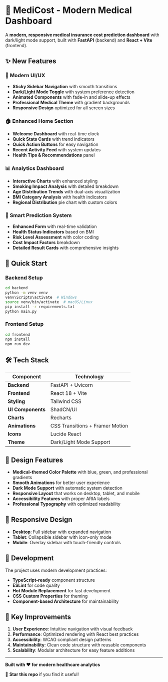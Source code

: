 # 🏥 MediCost - Modern Medical Dashboard

A **modern, responsive medical insurance cost prediction dashboard** with dark/light mode support, built with **FastAPI** (backend) and **React + Vite** (frontend).

## ✨ New Features

### 🎨 **Modern UI/UX**
- **Sticky Sidebar Navigation** with smooth transitions
- **Dark/Light Mode Toggle** with system preference detection
- **Animated Components** with fade-in and slide-up effects
- **Professional Medical Theme** with gradient backgrounds
- **Responsive Design** optimized for all screen sizes

### 🏠 **Enhanced Home Section**
- **Welcome Dashboard** with real-time clock
- **Quick Stats Cards** with trend indicators
- **Quick Action Buttons** for easy navigation
- **Recent Activity Feed** with system updates
- **Health Tips & Recommendations** panel

### 📊 **Analytics Dashboard**
- **Interactive Charts** with enhanced styling
- **Smoking Impact Analysis** with detailed breakdown
- **Age Distribution Trends** with dual-axis visualization
- **BMI Category Analysis** with health indicators
- **Regional Distribution** pie chart with custom colors

### 🔮 **Smart Prediction System**
- **Enhanced Form** with real-time validation
- **Health Status Indicators** based on BMI
- **Risk Level Assessment** with color coding
- **Cost Impact Factors** breakdown
- **Detailed Result Cards** with comprehensive insights

## 🚀 Quick Start

### Backend Setup
```bash
cd backend
python -m venv venv
venv\Scripts\activate  # Windows
source venv/bin/activate  # macOS/Linux
pip install -r requirements.txt
python main.py
```

### Frontend Setup
```bash
cd frontend
npm install
npm run dev
```

## 🛠️ Tech Stack

| Component | Technology |
|-----------|------------|
| **Backend** | FastAPI + Uvicorn |
| **Frontend** | React 18 + Vite |
| **Styling** | Tailwind CSS |
| **UI Components** | ShadCN/UI |
| **Charts** | Recharts |
| **Animations** | CSS Transitions + Framer Motion |
| **Icons** | Lucide React |
| **Theme** | Dark/Light Mode Support |

## 🎨 Design Features

- **Medical-themed Color Palette** with blue, green, and professional gradients
- **Smooth Animations** for better user experience
- **Dark Mode Support** with automatic system detection
- **Responsive Layout** that works on desktop, tablet, and mobile
- **Accessibility Features** with proper ARIA labels
- **Professional Typography** with optimized readability

## 📱 Responsive Design

- **Desktop**: Full sidebar with expanded navigation
- **Tablet**: Collapsible sidebar with icon-only mode
- **Mobile**: Overlay sidebar with touch-friendly controls

## 🔧 Development

The project uses modern development practices:
- **TypeScript-ready** component structure
- **ESLint** for code quality
- **Hot Module Replacement** for fast development
- **CSS Custom Properties** for theming
- **Component-based Architecture** for maintainability

## 🎯 Key Improvements

1. **User Experience**: Intuitive navigation with visual feedback
2. **Performance**: Optimized rendering with React best practices
3. **Accessibility**: WCAG compliant design patterns
4. **Maintainability**: Clean code structure with reusable components
5. **Scalability**: Modular architecture for easy feature additions

---

**Built with ❤️ for modern healthcare analytics**

🌟 **Star this repo** if you find it useful!
